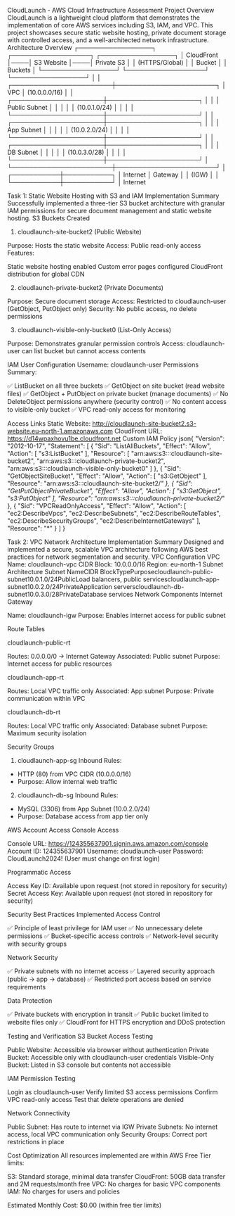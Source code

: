 CloudLaunch - AWS Cloud Infrastructure Assessment
Project Overview
CloudLaunch is a lightweight cloud platform that demonstrates the implementation of core AWS services including S3, IAM, and VPC. This project showcases secure static website hosting, private document storage with controlled access, and a well-architected network infrastructure.
Architecture Overview
┌─────────────────┐    ┌──────────────────┐    ┌─────────────────┐
│   CloudFront    │────│   S3 Website     │────│  Private S3     │
│  (HTTPS/Global) │    │     Bucket       │    │    Buckets      │
└─────────────────┘    └──────────────────┘    └─────────────────┘
                                │
                                │
        ┌───────────────────────┼───────────────────────┐
        │                   VPC │ (10.0.0.0/16)        │
        │  ┌─────────────────────┼─────────────────────┐ │
        │  │ Public Subnet       │                     │ │
        │  │ (10.0.1.0/24)      │                     │ │
        │  └─────────────────────┼─────────────────────┘ │
        │  ┌─────────────────────┼─────────────────────┐ │
        │  │ App Subnet          │                     │ │
        │  │ (10.0.2.0/24)      │                     │ │
        │  └─────────────────────┼─────────────────────┘ │
        │  ┌─────────────────────┼─────────────────────┐ │
        │  │ DB Subnet           │                     │ │
        │  │ (10.0.3.0/28)      │                     │ │
        │  └─────────────────────┼─────────────────────┘ │
        └───────────────────────┼───────────────────────┘
                                │
                    ┌───────────┼───────────┐
                    │  Internet │ Gateway   │
                    │   (IGW)   │           │
                    └───────────┼───────────┘
                                │
                            Internet

Task 1: Static Website Hosting with S3 and IAM
Implementation Summary
Successfully implemented a three-tier S3 bucket architecture with granular IAM permissions for secure document management and static website hosting.
S3 Buckets Created
1. cloudlaunch-site-bucket2 (Public Website)

Purpose: Hosts the static website
Access: Public read-only access
Features:

Static website hosting enabled
Custom error pages configured
CloudFront distribution for global CDN



2. cloudlaunch-private-bucket2 (Private Documents)

Purpose: Secure document storage
Access: Restricted to cloudlaunch-user (GetObject, PutObject only)
Security: No public access, no delete permissions

3. cloudlaunch-visible-only-bucket0 (List-Only Access)

Purpose: Demonstrates granular permission controls
Access: cloudlaunch-user can list bucket but cannot access contents

IAM User Configuration
Username: cloudlaunch-user
Permissions Summary:

✅ ListBucket on all three buckets
✅ GetObject on site bucket (read website files)
✅ GetObject + PutObject on private bucket (manage documents)
✅ No DeleteObject permissions anywhere (security control)
✅ No content access to visible-only bucket
✅ VPC read-only access for monitoring

Access Links
Static Website: http://cloudlaunch-site-bucket2.s3-website.eu-north-1.amazonaws.com
CloudFront URL: https://d14wpaxhovu1be.cloudfront.net
Custom IAM Policy
json{
    "Version": "2012-10-17",
    "Statement": [
        {
            "Sid": "ListAllBuckets",
            "Effect": "Allow",
            "Action": [
                "s3:ListBucket"
            ],
            "Resource": [
                "arn:aws:s3:::cloudlaunch-site-bucket2",
                "arn:aws:s3:::cloudlaunch-private-bucket2",
                "arn:aws:s3:::cloudlaunch-visible-only-bucket0"
            ]
        },
        {
            "Sid": "GetObjectSiteBucket",
            "Effect": "Allow",
            "Action": [
                "s3:GetObject"
            ],
            "Resource": "arn:aws:s3:::cloudlaunch-site-bucket2/*"
        },
        {
            "Sid": "GetPutObjectPrivateBucket",
            "Effect": "Allow",
            "Action": [
                "s3:GetObject",
                "s3:PutObject"
            ],
            "Resource": "arn:aws:s3:::cloudlaunch-private-bucket2/*"
        },
        {
            "Sid": "VPCReadOnlyAccess",
            "Effect": "Allow",
            "Action": [
                "ec2:DescribeVpcs",
                "ec2:DescribeSubnets",
                "ec2:DescribeRouteTables",
                "ec2:DescribeSecurityGroups",
                "ec2:DescribeInternetGateways"
            ],
            "Resource": "*"
        }
    ]
}

Task 2: VPC Network Architecture
Implementation Summary
Designed and implemented a secure, scalable VPC architecture following AWS best practices for network segmentation and security.
VPC Configuration
VPC Name: cloudlaunch-vpc
CIDR Block: 10.0.0.0/16
Region: eu-north-1
Subnet Architecture
Subnet NameCIDR BlockTypePurposecloudlaunch-public-subnet10.0.1.0/24PublicLoad balancers, public servicescloudlaunch-app-subnet10.0.2.0/24PrivateApplication serverscloudlaunch-db-subnet10.0.3.0/28PrivateDatabase services
Network Components
Internet Gateway

Name: cloudlaunch-igw
Purpose: Enables internet access for public subnet

Route Tables

cloudlaunch-public-rt

Routes: 0.0.0.0/0 → Internet Gateway
Associated: Public subnet
Purpose: Internet access for public resources


cloudlaunch-app-rt

Routes: Local VPC traffic only
Associated: App subnet
Purpose: Private communication within VPC


cloudlaunch-db-rt

Routes: Local VPC traffic only
Associated: Database subnet
Purpose: Maximum security isolation



Security Groups
1. cloudlaunch-app-sg
Inbound Rules:
- HTTP (80) from VPC CIDR (10.0.0.0/16)
- Purpose: Allow internal web traffic
2. cloudlaunch-db-sg
Inbound Rules:
- MySQL (3306) from App Subnet (10.0.2.0/24)
- Purpose: Database access from app tier only

AWS Account Access
Console Access

Console URL: https://124355637901.signin.aws.amazon.com/console
Account ID: 124355637901
Username: cloudlaunch-user
Password: CloudLaunch2024! (User must change on first login)

Programmatic Access

Access Key ID: Available upon request (not stored in repository for security)
Secret Access Key: Available upon request (not stored in repository for security)


Security Best Practices Implemented
Access Control

✅ Principle of least privilege for IAM user
✅ No unnecessary delete permissions
✅ Bucket-specific access controls
✅ Network-level security with security groups

Network Security

✅ Private subnets with no internet access
✅ Layered security approach (public → app → database)
✅ Restricted port access based on service requirements

Data Protection

✅ Private buckets with encryption in transit
✅ Public bucket limited to website files only
✅ CloudFront for HTTPS encryption and DDoS protection


Testing and Verification
S3 Bucket Access Testing

Public Website: Accessible via browser without authentication
Private Bucket: Accessible only with cloudlaunch-user credentials
Visible-Only Bucket: Listed in S3 console but contents not accessible

IAM Permission Testing

Login as cloudlaunch-user
Verify limited S3 access permissions
Confirm VPC read-only access
Test that delete operations are denied

Network Connectivity

Public Subnet: Has route to internet via IGW
Private Subnets: No internet access, local VPC communication only
Security Groups: Correct port restrictions in place


Cost Optimization
All resources implemented are within AWS Free Tier limits:

S3: Standard storage, minimal data transfer
CloudFront: 50GB data transfer and 2M requests/month free
VPC: No charges for basic VPC components
IAM: No charges for users and policies

Estimated Monthly Cost: $0.00 (within free tier limits)
